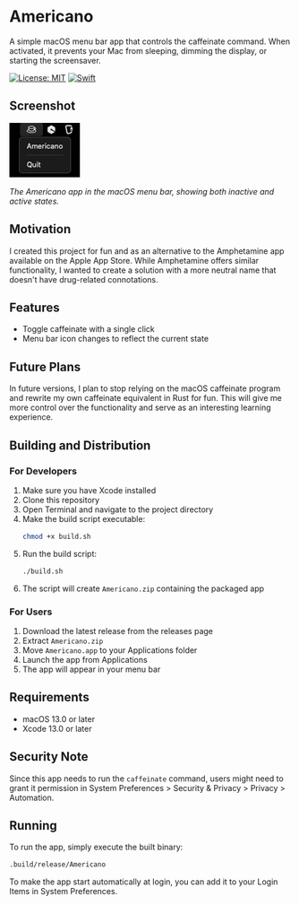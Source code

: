 # Americano

A simple macOS menu bar app that controls the caffeinate command. When activated, it prevents your Mac from sleeping, dimming the display, or starting the screensaver.

[![License: MIT](https://img.shields.io/badge/License-MIT-yellow.svg)](https://opensource.org/licenses/MIT)
[![Swift](https://github.com/apsknight/americano/actions/workflows/swift.yml/badge.svg)](https://github.com/apsknight/americano/actions/workflows/swift.yml)

## Screenshot

![Americano App Screenshot](screenshots/americano_screenshot.png)

*The Americano app in the macOS menu bar, showing both inactive and active states.*

## Motivation

I created this project for fun and as an alternative to the Amphetamine app available on the Apple App Store. While Amphetamine offers similar functionality, I wanted to create a solution with a more neutral name that doesn't have drug-related connotations.

## Features

- Toggle caffeinate with a single click
- Menu bar icon changes to reflect the current state

## Future Plans

In future versions, I plan to stop relying on the macOS caffeinate program and rewrite my own caffeinate equivalent in Rust for fun. This will give me more control over the functionality and serve as an interesting learning experience.

## Building and Distribution

### For Developers

1. Make sure you have Xcode installed
2. Clone this repository
3. Open Terminal and navigate to the project directory
4. Make the build script executable:
   ```bash
   chmod +x build.sh
   ```
5. Run the build script:
   ```bash
   ./build.sh
   ```
6. The script will create `Americano.zip` containing the packaged app

### For Users

1. Download the latest release from the releases page
2. Extract `Americano.zip`
3. Move `Americano.app` to your Applications folder
4. Launch the app from Applications
5. The app will appear in your menu bar

## Requirements

- macOS 13.0 or later
- Xcode 13.0 or later

## Security Note

Since this app needs to run the `caffeinate` command, users might need to grant it permission in System Preferences > Security & Privacy > Privacy > Automation.

## Running

To run the app, simply execute the built binary:

```bash
.build/release/Americano
```

To make the app start automatically at login, you can add it to your Login Items in System Preferences. 
